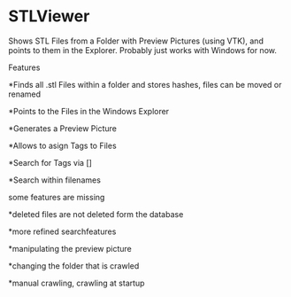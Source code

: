 # STLViewer
Shows STL Files from a Folder with Preview Pictures (using VTK), and points to them in the Explorer.
Probably just works with Windows for now.

Features

*Finds all .stl Files within a folder and stores hashes, files can be moved or renamed

*Points to the Files in the Windows Explorer

*Generates a Preview Picture

*Allows to asign Tags to Files

*Search for Tags via  []

*Search within filenames

some features are missing

*deleted files are not deleted form the database

*more refined searchfeatures

*manipulating the preview picture

*changing the folder that is crawled

*manual crawling, crawling at startup
